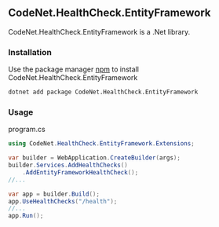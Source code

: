 ## CodeNet.HealthCheck.EntityFramework

CodeNet.HealthCheck.EntityFramework is a .Net library.

### Installation

Use the package manager [npm](https://www.nuget.org/packages/CodeNet.HealthCheck.EntityFramework/) to install CodeNet.HealthCheck.EntityFramework

```bash
dotnet add package CodeNet.HealthCheck.EntityFramework
```

### Usage
program.cs
```csharp
using CodeNet.HealthCheck.EntityFramework.Extensions;

var builder = WebApplication.CreateBuilder(args);
builder.Services.AddHealthChecks()
    .AddEntityFrameworkHealthCheck();
//...

var app = builder.Build();
app.UseHealthChecks("/health");
//...
app.Run();
```